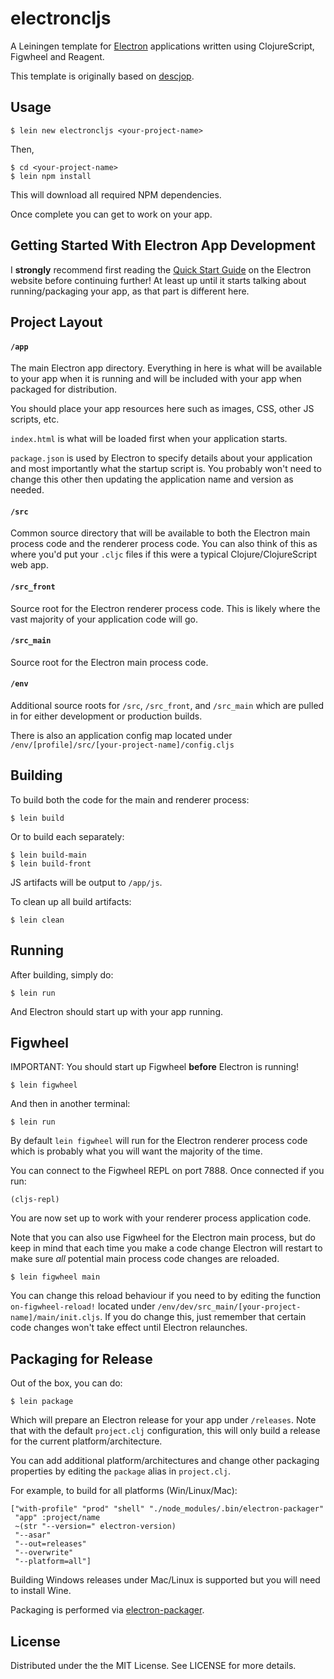 # electroncljs

A Leiningen template for [Electron](http://electron.atom.io/) 
applications written using ClojureScript, Figwheel and Reagent.

This template is originally based on [descjop](https://github.com/karad/lein_template_descjop).

## Usage

```
$ lein new electroncljs <your-project-name>
```

Then,

```
$ cd <your-project-name>
$ lein npm install
```

This will download all required NPM dependencies.

Once complete you can get to work on your app.

## Getting Started With Electron App Development

I **strongly** recommend first reading the [Quick Start Guide](http://electron.atom.io/docs/tutorial/quick-start/)
on the Electron website before continuing further! At least up until it
starts talking about running/packaging your app, as that part is 
different here.

## Project Layout

#### `/app`

The main Electron app directory. Everything in here is what will be
available to your app when it is running and will be included with your
app when packaged for distribution.

You should place your app resources here such as images, CSS, other JS 
scripts, etc.

`index.html` is what will be loaded first when your application starts.

`package.json` is used by Electron to specify details about your
application and most importantly what the startup script is. You
probably won't need to change this other then updating the application
name and version as needed.

#### `/src`

Common source directory that will be available to both the Electron
main process code and the renderer process code. You can also think of
this as where you'd put your `.cljc` files if this were a typical
Clojure/ClojureScript web app.

#### `/src_front`

Source root for the Electron renderer process code. This is likely
where the vast majority of your application code will go.

#### `/src_main`

Source root for the Electron main process code.

#### `/env`

Additional source roots for `/src`, `/src_front`, and `/src_main` which
are pulled in for either development or production builds.

There is also an application config map located under
`/env/[profile]/src/[your-project-name]/config.cljs`

## Building

To build both the code for the main and renderer process:

```
$ lein build
```

Or to build each separately:

```
$ lein build-main
$ lein build-front
```

JS artifacts will be output to `/app/js`.

To clean up all build artifacts:

```
$ lein clean
```

## Running

After building, simply do:

```
$ lein run
```

And Electron should start up with your app running.

## Figwheel

IMPORTANT: You should start up Figwheel **before** Electron is running!

```
$ lein figwheel
```

And then in another terminal:

```
$ lein run
```

By default `lein figwheel` will run for the Electron renderer process
code which is probably what you will want the majority of the time.

You can connect to the Figwheel REPL on port 7888. Once connected if
you run:

```
(cljs-repl)
```

You are now set up to work with your renderer process application code.

Note that you can also use Figwheel for the Electron main process, but
do keep in mind that each time you make a code change Electron will 
restart to make sure _all_ potential main process code changes are
reloaded.

```
$ lein figwheel main
```

You can change this reload behaviour if you need to by editing the 
function `on-figwheel-reload!` located under 
`/env/dev/src_main/[your-project-name]/main/init.cljs`. If you do change
this, just remember that certain code changes won't take effect until 
Electron relaunches.

## Packaging for Release

Out of the box, you can do:

```
$ lein package
```

Which will prepare an Electron release for your app under `/releases`.
Note that with the default `project.clj` configuration, this will only
build a release for the current platform/architecture.

You can add additional platform/architectures and change other
packaging properties by editing the `package` alias in `project.clj`.

For example, to build for all platforms (Win/Linux/Mac):

```
["with-profile" "prod" "shell" "./node_modules/.bin/electron-packager"
 "app" :project/name
 ~(str "--version=" electron-version)
 "--asar"
 "--out=releases"
 "--overwrite"
 "--platform=all"]
```

Building Windows releases under Mac/Linux is supported but you will
need to install Wine.

Packaging is performed via [electron-packager](https://www.npmjs.com/package/electron-packager).

## License

Distributed under the the MIT License. See LICENSE for more details.

